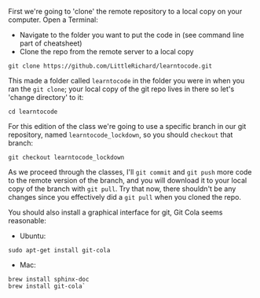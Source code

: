 First we're going to 'clone' the remote repository to a local copy on your computer. Open a Terminal:
- Navigate to the folder you want to put the code in (see command line part of cheatsheet)
- Clone the repo from the remote server to a local copy
```
git clone https://github.com/LittleRichard/learntocode.git
```

This made a folder called `learntocode` in the folder you were in when you ran the `git clone`;
your local copy of the git repo lives in there so let's 'change directory' to it:
```
cd learntocode
```

For this edition of the class we're going to use a specific branch in our git repository, 
named `learntocode_lockdown`, so you should `checkout` that branch:
```
git checkout learntocode_lockdown
```

As we proceed through the classes, I'll `git commit` and `git push` more code to the
remote version of the branch, and you will download it to your local copy of the branch
with `git pull`.  Try that now, there shouldn't be any changes since you effectively
did a `git pull` when you cloned the repo.

You should also install a graphical interface for git, Git Cola seems reasonable:
- Ubuntu: 
```
sudo apt-get install git-cola
```
- Mac: 
```
brew install sphinx-doc
brew install git-cola`
```
